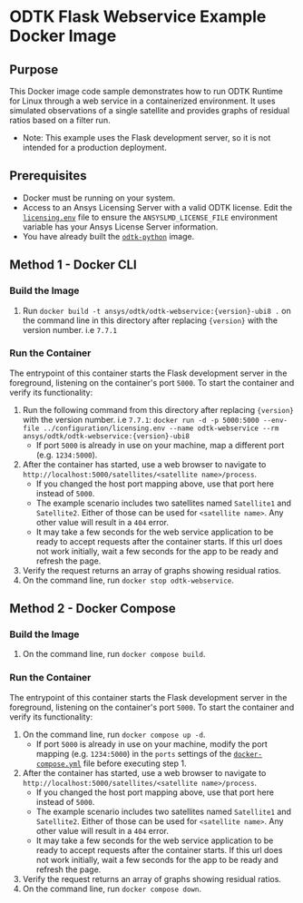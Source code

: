 # ODTK Flask Webservice Example Docker Image

## Purpose

This Docker image code sample demonstrates how to run ODTK Runtime for Linux through a web service in a containerized environment. It uses simulated observations of a single satellite and provides graphs of residual ratios based on a filter run.

* Note: This example uses the Flask development server, so it is not intended for a production deployment.

## Prerequisites

* Docker must be running on your system.
* Access to an Ansys Licensing Server with a valid ODTK license. Edit the [`licensing.env`](../configuration/licensing.env) file to ensure the `ANSYSLMD_LICENSE_FILE` environment variable has your Ansys License Server information.
* You have already built the [`odtk-python`](../odtk-python/README.md) image.

## Method 1 - Docker CLI

### Build the Image

1. Run `docker build -t ansys/odtk/odtk-webservice:{version}-ubi8 .` on the command line in this directory after replacing `{version}` with the version number. i.e `7.7.1`

### Run the Container

The entrypoint of this container starts the Flask development server in the foreground, listening on the container's port `5000`. To start the container and verify its functionality:

1. Run the following command from this directory after replacing `{version}` with the version number. i.e `7.7.1`:
`docker run -d -p 5000:5000 --env-file ../configuration/licensing.env --name odtk-webservice --rm ansys/odtk/odtk-webservice:{version}-ubi8`
    * If port `5000` is already in use on your machine, map a different port (e.g. `1234:5000`).
2. After the container has started, use a web browser to navigate to `http://localhost:5000/satellites/<satellite name>/process`.
    * If you changed the host port mapping above, use that port here instead of `5000`.
    * The example scenario includes two satellites named `Satellite1` and `Satellite2`. Either of those can be used for `<satellite name>`. Any other value will result in a `404` error.
    * It may take a few seconds for the web service application to be ready to accept requests after the container starts. If this url does not work initially, wait a few seconds for the app to be ready and refresh the page.
3. Verify the request returns an array of graphs showing residual ratios.
4. On the command line, run `docker stop odtk-webservice`.

## Method 2 - Docker Compose

### Build the Image

1. On the command line, run `docker compose build`.

### Run the Container

The entrypoint of this container starts the Flask development server in the foreground, listening on the container's port `5000`. To start the container and verify its functionality:

1. On the command line, run `docker compose up -d`.
    * If port `5000` is already in use on your machine, modify the port mapping (e.g. `1234:5000`) in the `ports` settings of the [`docker-compose.yml`](./docker-compose.yml) file before executing step 1.
2. After the container has started, use a web browser to navigate to `http://localhost:5000/satellites/<satellite name>/process`.
    * If you changed the host port mapping above, use that port here instead of `5000`.
    * The example scenario includes two satellites named `Satellite1` and `Satellite2`. Either of those can be used for `<satellite name>`. Any other value will result in a `404` error.
    * It may take a few seconds for the web service application to be ready to accept requests after the container starts. If this url does not work initially, wait a few seconds for the app to be ready and refresh the page.
3. Verify the request returns an array of graphs showing residual ratios.
4. On the command line, run `docker compose down`.
